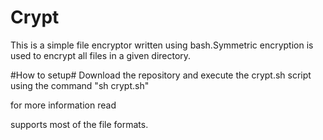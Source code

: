 # Crypt
This is a simple file encryptor written using bash.Symmetric encryption is used to encrypt all files in a given directory.

#How to setup#
Download the repository and execute the crypt.sh script using the command "sh crypt.sh"

for more information read


supports most of the file formats. 
